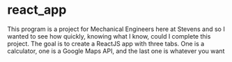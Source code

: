 # react_app
This program is a project for Mechanical Engineers here at Stevens and so I wanted to see how quickly, knowing what I know, could I complete this project. The goal is to create a ReactJS app with three tabs. One is a calculator, one is a Google Maps API, and the last one is whatever you want 
